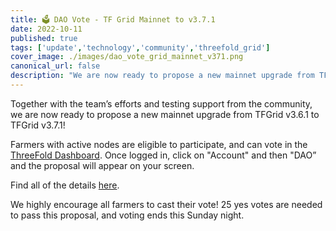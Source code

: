 ```yaml
---
title: 🗳 DAO Vote - TF Grid Mainnet to v3.7.1
date: 2022-10-11
published: true
tags: ['update','technology','community','threefold_grid']
cover_image: ./images/dao_vote_grid_mainnet_v371.png
canonical_url: false
description: "We are now ready to propose a new mainnet upgrade from TFGrid v3.6.1 to TFGrid v3.7.1!"
---
```


Together with the team’s efforts and testing support from the community, we are now ready to propose a new mainnet upgrade from TFGrid v3.6.1 to TFGrid v3.7.1!

Farmers with active nodes are eligible to participate, and can vote in the [ThreeFold Dashboard](https://dashboard.grid.tf/). Once logged in, click on "Account" and then "DAO” and the proposal will appear on your screen.

Find all of the details [here](https://forum.threefold.io/t/tfdao-voting-for-tfgrid-v3-7-1-mainnet-upgrade-proposal-is-now-live/3413).

We highly encourage all farmers to cast their vote! 25 yes votes are needed to pass this proposal, and voting ends this Sunday night.